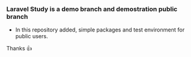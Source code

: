 ### Laravel Study is a demo branch and demostration public branch
* In this repository added, simple packages and test environment for public users.
 
Thanks :+1:
